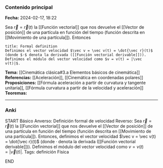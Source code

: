 ### Contenido principal

**Fecha:** 2024-02-17, 18:22

Sea $\vec r = \vec r(t)$ la [[Función vectorial]] que nos devuelve el [[Vector de posición]] de una partícula en función del tiempo (función descrita en [[Movimiento de una partícula]]). Entonces

```ad-formal
title: Formal definition
Definimos el vector velocidad $\vec v = \vec v(t) = \dot{\vec r}(t)$ (donde $·$ denota la derivada ([[Función vectorial derivable]])).
Definimos el módulo del vector velocidad como $v = v(t) = |\vec v(t)|$.
```

**Tema:** [[Cinemática clásica#3.a Elementos básicos de cinemática]]
**Referencias:** [[Aceleración]], [[Cinemática en coordenadas polares]]
**Proposiciones:** [[Fórmula aceleración a partir de curvatura y tangente unitaria]], [[Fórmula curvatura a partir de la velocidad y aceleración]]
**Teoremas:**

---
### Anki

START
Básico
Anverso: Definición formal de velocidad
Reverso: Sea $\vec r = \vec r(t)$ la [[Función vectorial]] que nos devuelve el [[Vector de posición]] de una partícula en función del tiempo (función descrita en [[Movimiento de una partícula]]). Entonces, definimos el vector velocidad $\vec v = \vec v(t) = \dot{\vec r}(t)$ (donde $·$ denota la derivada ([[Función vectorial derivable]])).
Definimos el módulo del vector velocidad como $v = v(t) = |\vec v(t)|$.
Tags: definición Física
<!--ID: 1708275569204-->
END